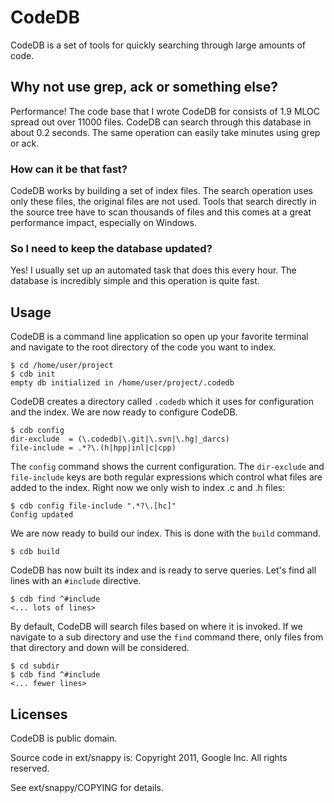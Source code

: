 # CodeDB

CodeDB is a set of tools for quickly searching through large amounts of code.

## Why not use grep, ack or something else?

Performance! The code base that I wrote CodeDB for consists of 1.9 MLOC spread out over 11000 files. CodeDB can search through this database in about 0.2 seconds. The same operation can easily take minutes using grep or ack.

### How can it be that fast?

CodeDB works by building a set of index files. The search operation uses only these files, the original files are not used. Tools that search directly in the source tree have to scan thousands of files and this comes at a great performance impact, especially on Windows.

### So I need to keep the database updated?

Yes! I usually set up an automated task that does this every hour. The database is incredibly simple and this operation is quite fast.

## Usage

CodeDB is a command line application so open up your favorite terminal and navigate to the root directory of the code you want to index.

    $ cd /home/user/project
    $ cdb init
    empty db initialized in /home/user/project/.codedb

CodeDB creates a directory called `.codedb` which it uses for configuration and the index. We are now ready to configure CodeDB.

    $ cdb config
    dir-exclude  = (\.codedb|\.git|\.svn|\.hg|_darcs)
    file-include = .*?\.(h|hpp|inl|c|cpp)

The `config` command shows the current configuration. The `dir-exclude` and `file-include` keys are both regular expressions which control what files are added to the index. Right now we only wish to index .c and .h files:

    $ cdb config file-include ".*?\.[hc]"
    Config updated

We are now ready to build our index. This is done with the `build` command.

    $ cdb build

CodeDB has now built its index and is ready to serve queries. Let's find all lines with an `#include` directive.

    $ cdb find ^#include
    <... lots of lines>

By default, CodeDB will search files based on where it is invoked. If we navigate to a sub directory and use the `find` command there, only files from that directory and down will be considered.

    $ cd subdir
    $ cdb find ^#include
    <... fewer lines>
    
## Licenses

CodeDB is public domain.

Source code in ext/snappy is:
  Copyright 2011, Google Inc.
  All rights reserved.

See ext/snappy/COPYING for details.
